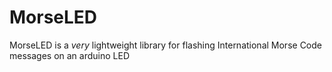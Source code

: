 # MorseLED
MorseLED is a *very* lightweight library for flashing International Morse Code messages on an arduino LED
